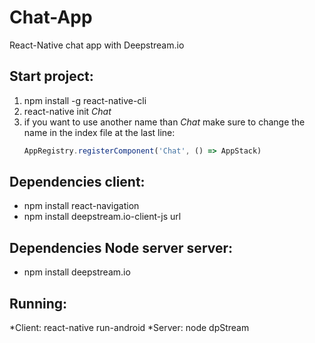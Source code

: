 # Chat-App
React-Native chat app with Deepstream.io

## Start project:
1. npm install -g react-native-cli 
2. react-native init _Chat_ 
3. if you want to use another name than _Chat_ make sure to change the name in the index file at the last line:
   ```javascript
   AppRegistry.registerComponent('Chat', () => AppStack)
   ```
## Dependencies client:
* npm install react-navigation 
* npm install deepstream.io-client-js url

## Dependencies Node server server:
* npm install deepstream.io

## Running:
*Client: react-native run-android
*Server: node dpStream
